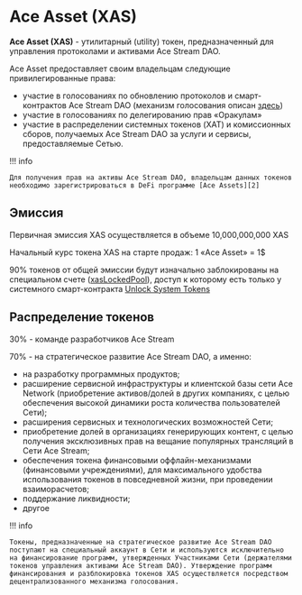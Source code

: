 # Ace Asset (XAS)

**Ace Asset (XAS)** - утилитарный (utility) токен, предназначенный для управления протоколами и активами Ace Stream DAO.

Ace Asset предоставляет своим владельцам следующие привилегированные права:

- участие в голосованиях по обновлению протоколов и смарт-контрактов Ace Stream DAO (механизм голосования описан [здесь][1])
- участие в голосованиях по делегированию прав «Оракулам»
- участие в распределении системных токенов (XAT) и комиссионных сборов, получаемых Ace Stream DAO за услуги и сервисы, предоставляемые Сетью.

!!! info

    Для получения прав на активы Ace Stream DAO, владельцам данных токенов необходимо зарегистрироваться в DeFi программе [Ace Assets][2]


## Эмиссия

Первичная эмиссия XAS осуществляется в объеме 10,000,000,000 XAS

Начальный курс токена XAS на старте продаж: 1 «Ace Asset» = 1$

90% токенов от общей эмиссии будут изначально заблокированы на специальном счете ([xasLockedPool][3]), доступ к которому есть только у системного смарт-контракта [Unlock System Tokens][4]


## Распределение токенов

30% - команде разработчиков Ace Stream

70% - на стратегическое развитие Ace Stream DAO, а именно:

- на разработку программных продуктов;
- расширение сервисной инфраструктуры и клиентской базы сети Ace Network (приобретение активов/долей в других компаниях, с целью обеспечения высокой динамики роста количества пользователей Сети);
- расширения сервисных и технологических возможностей Сети;
- приобретение долей в организациях генерирующих контент, с целью получения эксклюзивных прав на вещание популярных трансляций в Сети Ace Stream;
- обеспечения токена финансовыми оффлайн-механизмами (финансовыми учреждениями), для максимального удобства использования токенов в повседневной жизни, при проведении взаиморасчетов;
- поддержание ликвидности;
- другое

!!! info

    Токены, предназначенные на стратегическое развитие Ace Stream DAO поступают на специальный аккаунт в Сети и используются исключительно на финансирование программ, утвержденных Участниками Сети (держателями токенов управления активами Ace Stream DAO). Утверждение программ финансирования и разблокировка токенов XAS осуществляется посредством децентрализованного механизма голосования.

<!--
## ==Текст ниже закомментирован в продакшн версии==

## Первичное размещение

Приватный токенсейл, в виде прямых продаж токенов Ace Asset (XAS) стратегическим партнерам и пользователям Ace Stream.

Период проведения приватного токенсейла: с 01.06.2022 по 31.11.2022. Внимание! Токенсейл может быть приостановлен досрочно, в любой момент, по решению его организаторов.

Участники приватного токенсейла получат право на приобретение токенов с дисконтом до 50%, в зависимости от суммы и даты покупки:

<table>
    <thead>
        <tr>
            <th>USD, $</th>
            <th colspan="6" style="text-align: center;">
                Дисконт, %
            </th>
        </tr>
        <tr>
            <th>Сумма</th>
            <th>06.2022</th>
            <th>07.2022</th>
            <th>08.2022</th>
            <th>09.2022</th>
            <th>10.2022</th>
            <th>11.2022</th>
        </tr>
    </thead>
    <tbody>
        <tr>
            <td>
                До 1 тыс.
            </td>
            <td>10</td>
            <td>9</td>
            <td>8</td>
            <td>7</td>
            <td>6</td>
            <td>5</td>
        </tr>
        <tr>
            <td>
                1-10 тыс.
            </td>
            <td>15</td>
            <td>13.5</td>
            <td>12</td>
            <td>10.5</td>
            <td>9</td>
            <td>7.5</td>
        </tr>
        <tr>
            <td>
                10-100 тыс.
            </td>
            <td>20</td>
            <td>18</td>
            <td>16</td>
            <td>14</td>
            <td>12</td>
            <td>10</td>
        </tr>
        <tr>
            <td>
                100-500 тыс.
            </td>
            <td>25</td>
            <td>22.5</td>
            <td>20</td>
            <td>17.5</td>
            <td>15</td>
            <td>12.5</td>
        </tr>
        <tr>
            <td>
                500 тыс. - 1 млн.
            </td>
            <td>30</td>
            <td>27</td>
            <td>24</td>
            <td>21</td>
            <td>18</td>
            <td>15</td>
        </tr>
        <tr>
            <td>
                1 млн. - 2 млн.
            </td>
            <td>32</td>
            <td>28.8</td>
            <td>25.6</td>
            <td>22.4</td>
            <td>19.2</td>
            <td>16</td>
        </tr>
        <tr>
            <td>
                2 млн. - 3 млн.
            </td>
            <td>34</td>
            <td>30.6</td>
            <td>27.2</td>
            <td>23.8</td>
            <td>20.4</td>
            <td>17</td>
        </tr>
        <tr>
            <td>
                3 млн. - 4 млн.
            </td>
            <td>36</td>
            <td>32.4</td>
            <td>28.8</td>
            <td>25.2</td>
            <td>21.6</td>
            <td>18</td>
        </tr>
        <tr>
            <td>
                4 млн. - 5 млн.
            </td>
            <td>38</td>
            <td>34.2</td>
            <td>30.4</td>
            <td>26.6</td>
            <td>22.8</td>
            <td>19</td>
        </tr>
        <tr>
            <td>
                5 млн. - 6 млн.
            </td>
            <td>40</td>
            <td>36</td>
            <td>32</td>
            <td>28</td>
            <td>24</td>
            <td>20</td>
        </tr>
        <tr>
            <td>
                6 млн. - 7 млн.
            </td>
            <td>42</td>
            <td>37.8</td>
            <td>33.6</td>
            <td>29.4</td>
            <td>25.2</td>
            <td>21</td>
        </tr>
        <tr>
            <td>
                7 млн. - 8 млн.
            </td>
            <td>44</td>
            <td>39.6</td>
            <td>35.2</td>
            <td>30.8</td>
            <td>26.4</td>
            <td>22</td>
        </tr>
        <tr>
            <td>
                8 млн. - 9 млн.
            </td>
            <td>46</td>
            <td>41.4</td>
            <td>36.8</td>
            <td>32.2</td>
            <td>27.6</td>
            <td>23</td>
        </tr>
        <tr>
            <td>
                9 млн. - 10 млн.
            </td>
            <td>48</td>
            <td>43.2</td>
            <td>38.4</td>
            <td>33.6</td>
            <td>28.8</td>
            <td>24</td>
        </tr>
        <tr>
            <td>
                От 10 млн.
            </td>
            <td>50</td>
            <td>45</td>
            <td>40</td>
            <td>35</td>
            <td>30</td>
            <td>25</td>
        </tr>
    </tbody>
</table>

Приобретение токенов в рамках приватного токенсейла осуществляется посредством покупки прав на получение определенного объема токенов.

Для каждой сделки, совершенной во время приватного токенсейла, Ace Stream выпускает NFT (токен стандарта ERC-721), соответствующий количеству приобретенных активов. Каждый NFT гарантирует обмен на соответствующее количество токенов Ace Stream с момента рабочего запуска сети. Циркуляция NFT, выпущеных в процессе приватного токенсейла, никак не ограничивается.

!!! info ""

    ERC-721 - стандарт токенов в сети смарт-контрактов Ethereum

Право на приобретение токенов на сумму до 1000$ предоставляется любому из пользователей Ace Stream, у которого активирован любой из премиальных тарифных планов (Smart, Standard, Premium).

Пользователи, у которых был активирован премиальный тарифный на дату, предшествующую 01.06.2022, получают привилегированное право на приобретение токенов на сумму до 10000$ и дополнительную скидку в размере 10%.

Для участия в приватном токенсейле, с целью приобретения токенов на сумму свыше 1000$, необходимо подать соответствующую заявку и получить приглашение от организатора (Ace Stream).

По окончанию проведения приватного токенсейла, приобрести токены можно будет непосредственно на открытой торговой площадке Ace Stream, по рыночной цене.
Помимо этого, будут доступны OTC сделки: покупка токенов напрямую у организатора (Ace Stream). Продажа токенов организатором будет происходить по рыночной цене, но не ниже номинальной стоимости (1 XAS >= 1$).
-->

[1]: ../glossary/system-settings.md#_3
[2]: ../services/ace-asset.md
[3]: ../glossary/system-pools.md#xaslockedpool
[4]: ../list-of-operations/unlock-system-tokens.md

